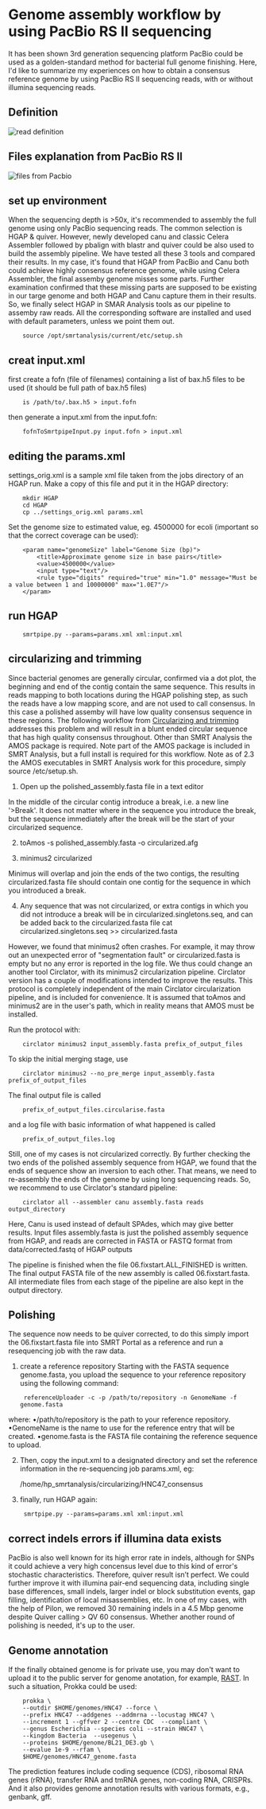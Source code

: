 # Genome assembly workflow by using PacBio RS II sequencing

It has been shown 3rd generation sequencing platform PacBio could be used as a golden-standard method for bacterial full genome finishing. Here, I'd like to summarize my experiences on how to obtain a consensus reference genome by using PacBio RS II sequencing reads, with or without illumina sequencing reads.

## Definition

![read definition](definition.png)

## Files explanation from PacBio RS II

![files from Pacbio](pacbioFiles.png)

## set up environment
When the sequencing depth is >50x, it's recommended to assembly the full genome using only PacBio sequencing reads. The common selection is HGAP & quiver. However, newly developed canu and classic Celera Assembler followed by pbalign with blastr and quiver could be also used to build the assembly pipeline. We have tested all these 3 tools and compared their results. In my case, it's found that HGAP from PacBio and Canu both could achieve highly consensus reference genome, while using Celera Assembler, the final assemby genome misses some parts. Further examination confirmed that these missing parts are supposed to be existing in our targe genome and both HGAP and Canu capture them in their results. So, we finally select HGAP in SMAR Analysis tools as our pipeline to assemby raw reads. All the corresponding software are installed and used with default parameters, unless we point them out.  

        source /opt/smrtanalysis/current/etc/setup.sh

## creat input.xml
first create a fofn (file of filenames) containing a list of bax.h5 files to be used (it should be full path of bax.h5 files)
        
        is /path/to/.bax.h5 > input.fofn

then generate a input.xml from the input.fofn:

        fofnToSmrtpipeInput.py input.fofn > input.xml


## editing the params.xml

settings_orig.xml is a sample xml file taken from the jobs directory of an HGAP run. Make a copy of this file and put it in the HGAP directory:

        mkdir HGAP
        cd HGAP
        cp ../settings_orig.xml params.xml

Set the genome size to estimated value, eg. 4500000 for ecoli (important so that the correct coverage can be used):

        <param name="genomeSize" label="Genome Size (bp)">
            <title>Approximate genome size in base pairs</title>
            <value>4500000</value>
            <input type="text"/>
            <rule type="digits" required="true" min="1.0" message="Must be a value between 1 and 10000000" max="1.0E7"/>
        </param>

## run HGAP

        smrtpipe.py --params=params.xml xml:input.xml

## circularizing and trimming

Since bacterial genomes are generally circular, confirmed via a dot plot, the beginning and end of the contig contain the same sequence. This results in reads mapping to both locations during the HGAP polishing step, as such the reads have a low mapping score, and are not used to call consensus. In this case a polished assemby will have low quality consensus sequence in these regions. The following workflow from [Circularizing and trimming](https://github.com/PacificBiosciences/Bioinformatics-Training/wiki/Circularizing-and-trimmingaddresses) addresses this problem and will result in a blunt ended circular sequence that has high quality consensus throughout. Other than SMRT Analysis the AMOS package is required. Note part of the AMOS package is included in SMRT Analysis, but a full install is required for this workflow. Note as of 2.3 the AMOS executables in SMRT Analysis work for this procedure, simply source /etc/setup.sh.

1. Open up the polished_assembly.fasta file in a text editor

In the middle of the circular contig introduce a break, i.e. a new line '>Break'. It does not matter where in the sequence you introduce the break, but the sequence immediately after the break will be the start of your circularized sequence.

2. toAmos -s polished_assembly.fasta -o circularized.afg

3. minimus2 circularized

Minimus will overlap and join the ends of the two contigs, the resulting circularized.fasta file should contain one contig for the sequence in which you introduced a break.

4. Any sequence that was not circularized, or extra contigs in which you did not introduce a break will be in circularized.singletons.seq, and can be added back to the circularized.fasta file cat circularized.singletons.seq >> circularized.fasta

However, we found that minimus2 often crashes. For example, it may throw out an unexpected error of "segmentation fault" or circularized.fasta is empty but no any error is reported in the log file. We thus could change an another tool Circlator, with its minimus2 circularization pipeline. Circlator version has a couple of modifications intended to improve the results. This protocol is completely independent of the main Circlator circularization pipeline, and is included for convenience. It is assumed that toAmos and minimus2 are in the user's path, which in reality means that AMOS must be installed.

Run the protocol with:

        circlator minimus2 input_assembly.fasta prefix_of_output_files

To skip the initial merging stage, use

        circlator minimus2 --no_pre_merge input_assembly.fasta prefix_of_output_files
The final output file is called

        prefix_of_output_files.circularise.fasta

and a log file with basic information of what happened is called

        prefix_of_output_files.log

Still, one of my cases is not circularized correctly. By further checking the two ends of the polished assembly sequence from HGAP, we found that the ends of sequence show an inversion to each other. That means, we need to re-assembly the ends of the genome by using long sequencing reads. So, we recommend to use Circlator's standard pipeline:

        circlator all --assembler canu assembly.fasta reads output_directory

Here, Canu is used instead of default SPAdes, which may give better results. Input files assembly.fasta is just the polished assembly sequence from HGAP, and reads are corrected in FASTA or FASTQ format from data/corrected.fastq of HGAP outputs

The pipeline is finished when the file 06.fixstart.ALL_FINISHED is written. The final output FASTA file of the new assembly is called 06.fixstart.fasta. All intermediate files from each stage of the pipeline are also kept in the output directory. 

## Polishing
The sequence now needs to be quiver corrected, to do this simply import the 06.fixstart.fasta file into SMRT Portal as a reference and run a resequencing job with the raw data.

1. create a reference repository
Starting with the FASTA sequence genome.fasta, you upload the sequence to your reference repository using the following command:
        
        referenceUploader -c -p /path/to/repository -n GenomeName -f genome.fasta

where:
•/path/to/repository is the path to your reference repository.
•GenomeName is the name to use for the reference entry that will be created.
•genome.fasta is the FASTA file containing the reference sequence to upload.

2. Then, copy the input.xml to a designated directory and set the reference information in the re-sequencing job params.xml, eg:

    <protocol>
        <param name="reference">
        <!-- Specifiy where is the reference genome. -->
        <value>/home/hp_smrtanalysis/circularizing/HNC47_consensus</value>
        </param>
    </protocol>

3. finally, run HGAP again:
        
        smrtpipe.py --params=params.xml xml:input.xml

## correct indels errors if illumina data exists

PacBio is also well known for its high error rate in indels, although for SNPs it could achieve a very high concensus level due to this kind of error's stochastic characteristics. Therefore, quiver result isn’t perfect. We could further improve it with illumina pair-end sequencing data, including single base differences, small indels, larger indel or block substitution events, gap filling, identification of local misassemblies, etc. In one of my cases, with the help of Pilon, we removed 30 remaining indels in a 4.5 Mbp genome despite Quiver calling > QV 60 consensus. Whether another round of polishing is needed, it's up to the user.

## Genome annotation

If the finally obtained genome is for private use, you may don't want to upload it to the public server for genome anotation, for example, [RAST](https://rast.nmpdr.org/). In such a situation, Prokka could be used:

        prokka \
        --outdir $HOME/genomes/HNC47 --force \
        --prefix HNC47 --addgenes --addmrna --locustag HNC47 \
        --increment 1 --gffver 2 --centre CDC  --compliant \
        --genus Escherichia --species coli --strain HNC47 \
        --kingdom Bacteria  --usegenus \
        --proteins $HOME/genome/BL21_DE3.gb \
        --evalue 1e-9 --rfam \
        $HOME/genomes/HNC47_genome.fasta

The prediction features include coding sequence (CDS), ribosomal RNA genes (rRNA), transfer RNA and tmRNA genes, non-coding RNA, CRISPRs. And it also provides genome annotation results with various formats, e.g., genbank, gff. 

  
 
